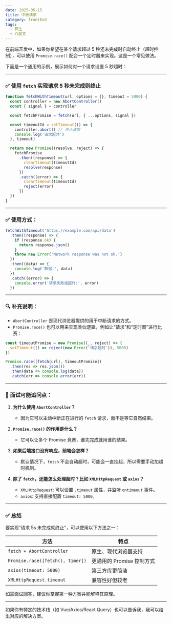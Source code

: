 ```yaml
---
date: 2025-05-15
title: 中断请求
category: frontEnd
tags:
  - 算法
  - 八股文
---
```


在前端开发中，如果你希望在某个请求超过 5 秒还未完成时自动终止（超时控制），可以使用 `Promise.race()` 配合一个定时器来实现。这是一个常见做法。

下面是一个通用的示例，展示如何对一个请求设置 5 秒超时：

---

### ✅ 使用 `fetch` 实现请求 5 秒未完成则终止

```javascript
function fetchWithTimeout(url, options = {}, timeout = 5000) {
  const controller = new AbortController()
  const { signal } = controller

  const fetchPromise = fetch(url, { ...options, signal })

  const timeoutId = setTimeout(() => {
    controller.abort() // 终止请求
    console.log('请求超时')
  }, timeout)

  return new Promise((resolve, reject) => {
    fetchPromise
      .then((response) => {
        clearTimeout(timeoutId)
        resolve(response)
      })
      .catch((error) => {
        clearTimeout(timeoutId)
        reject(error)
      })
  })
}
```

---

### ✅ 使用方式：

```javascript
fetchWithTimeout('https://example.com/api/data')
  .then((response) => {
    if (response.ok) {
      return response.json()
    }
    throw new Error('Network response was not ok.')
  })
  .then((data) => {
    console.log('数据:', data)
  })
  .catch((error) => {
    console.error('请求失败或超时:', error)
  })
```

---

### 🔍 补充说明：

- `AbortController` 是现代浏览器提供的用于中断请求的方式。
- `Promise.race()` 也可以用来实现类似逻辑，例如让“请求”和“定时器”进行比赛：

```javascript
const timeoutPromise = new Promise((_, reject) => {
  setTimeout(() => reject(new Error('请求超时')), 5000)
})

Promise.race([fetch(url), timeoutPromise])
  .then(res => res.json())
  .then(data => console.log(data))
  .catch(err => console.error(err))
```

---

### 🧠 面试可能追问点：

1. **为什么使用 `AbortController`？**

   - 因为它可以主动中断正在进行的 `fetch` 请求，而不是等它自然结束。

2. **`Promise.race()` 的作用是什么？**

   - 它可以让多个 Promise 竞赛，谁先完成就用谁的结果。

3. **如果后端接口没有响应，前端会怎样？**

   - 默认情况下，`fetch` 不会自动超时，可能会一直挂起，所以需要手动加超时机制。

4. **除了 `fetch`，还能怎么处理超时？比如 `XMLHttpRequest` 或 `axios`？**
   - `XMLHttpRequest`: 可以设置 `.timeout` 属性，并监听 `ontimeout` 事件。
   - `axios`: 支持直接配置 `timeout: 5000`。

---

### ✅ 总结

要实现“请求 5s 未完成就终止”，可以使用以下方法之一：

| 方法                             | 特点                      |
| -------------------------------- | ------------------------- |
| `fetch + AbortController`        | 原生、现代浏览器支持      |
| `Promise.race([fetch(), timer])` | 更通用的 Promise 控制方式 |
| `axios(timeout: 5000)`           | 第三方库更简洁            |
| `XMLHttpRequest.timeout`         | 兼容性好但较老            |

如需面试回答，建议你掌握第一种方案并能解释其原理。

---

如果你有特定的技术栈（如 Vue/Axios/React Query）也可以告诉我，我可以给出对应的解决方案。
